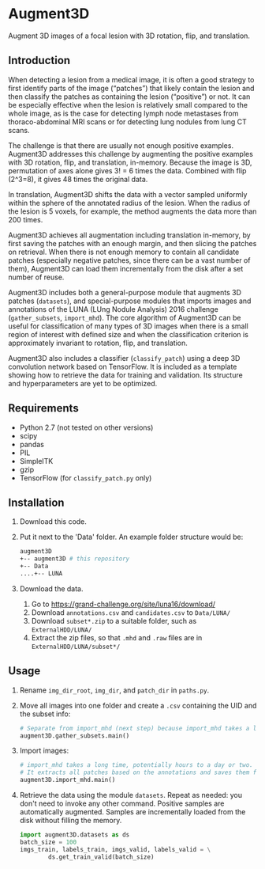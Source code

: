# Augment3D
Augment 3D images of a focal lesion with 3D rotation, flip, and translation.

## Introduction
When detecting a lesion from a medical image, it is often a good strategy to first identify parts of the image (“patches”) that likely contain the lesion and then classify the patches as containing the lesion (“positive”) or not. It can be especially effective when the lesion is relatively small compared to the whole image, as is the case for detecting lymph node metastases from thoraco-abdominal MRI scans or for detecting lung nodules from lung CT scans. 

The challenge is that there are usually not enough positive examples. Augment3D addresses this challenge by augmenting the positive examples with 3D rotation, flip, and translation, in-memory. Because the image is 3D, permutation of axes alone gives 3! = 6 times the data. Combined with flip (2^3=8), it gives 48 times the original data.

In translation, Augment3D shifts the data with a vector sampled uniformly within the sphere of the annotated radius of the lesion. When the radius of the lesion is 5 voxels, for example, the method augments the data more than 200 times. 

Augment3D achieves all augmentation including translation in-memory, by first saving the patches with an enough margin, and then slicing the patches on retrieval. When there is not enough memory to contain all candidate patches (especially negative patches, since there can be a vast number of them), Augment3D can load them incrementally from the disk after a set number of reuse.

Augment3D includes both a general-purpose module that augments 3D patches (`datasets`), and special-purpose modules that imports images and annotations of the LUNA (LUng Nodule Analysis) 2016 challenge (`gather_subsets`, `import_mhd`). The core algorithm of Augment3D can be useful for classification of many types of 3D images when there is a small region of interest with defined size and when the classification criterion is approximately invariant to rotation, flip, and translation. 

Augment3D also includes a classifier (`classify_patch`) using a deep 3D convolution network based on TensorFlow. It is included as a template showing how to retrieve the data for training and validation. Its structure and hyperparameters are yet to be optimized.

## Requirements
* Python 2.7 (not tested on other versions)
* scipy
* pandas
* PIL
* SimpleITK
* gzip
* TensorFlow (for `classify_patch.py` only)

## Installation
1. Download this code.
2. Put it next to the 'Data' folder. An example folder structure would be:

   ```bash
   augment3D
   +-- augment3D # this repository
   +-- Data
   ....+-- LUNA
   ```
        
3. Download the data.
    1. Go to https://grand-challenge.org/site/luna16/download/
    2. Download `annotations.csv` and `candidates.csv` to `Data/LUNA/`
    3. Download `subset*.zip` to a suitable folder, such as `ExternalHDD/LUNA/`
    4. Extract the zip files, so that `.mhd` and `.raw` files are in `ExternalHDD/LUNA/subset*/`

## Usage
1. Rename `img_dir_root`, `img_dir`, and `patch_dir` in `paths.py`.
2. Move all images into one folder and create a `.csv` containing the UID and the subset info:

    ```python
    # Separate from import_mhd (next step) because import_mhd takes a long time
    augment3D.gather_subsets.main()
    ```
    
3. Import images:

    ```python
    # import_mhd takes a long time, potentially hours to a day or two.
    # It extracts all patches based on the annotations and saves them for fast retrieval.
    augment3D.import_mhd.main() 
    ```
    
4. Retrieve the data using the module `datasets`. Repeat as needed: you don't need to invoke any other command. Positive samples are automatically augmented. Samples are incrementally loaded from the disk without filling the memory.

    ```python
    import augment3D.datasets as ds
    batch_size = 100
    imgs_train, labels_train, imgs_valid, labels_valid = \
            ds.get_train_valid(batch_size)
    ```
